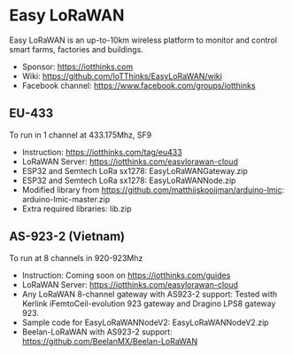 # Easy LoRaWAN
Easy LoRaWAN is an up-to-10km wireless platform to monitor and control smart farms, factories and buildings.
* Sponsor: https://iotthinks.com
* Wiki: https://github.com/IoTThinks/EasyLoRaWAN/wiki
* Facebook channel: https://www.facebook.com/groups/iotthinks

## EU-433
To run in 1 channel at 433.175Mhz, SF9
* Instruction: https://iotthinks.com/tag/eu433
* LoRaWAN Server: https://iotthinks.com/easylorawan-cloud
* ESP32 and Semtech LoRa sx1278: EasyLoRaWANGateway.zip
* ESP32 and Semtech LoRa sx1278: EasyLoRaWANNode.zip
* Modified library from https://github.com/matthijskooijman/arduino-lmic: arduino-lmic-master.zip
* Extra required libraries: lib.zip

## AS-923-2 (Vietnam)
To run at 8 channels in 920-923Mhz
* Instruction: Coming soon on https://iotthinks.com/guides
* LoRaWAN Server: https://iotthinks.com/easylorawan-cloud
* Any LoRaWAN 8-channel gateway with AS923-2 support: Tested with Kerlink iFemtoCeil-evolution 923 gateway and Dragino LPS8 gateway 923.
* Sample code for EasyLoRaWANNodeV2: EasyLoRaWANNodeV2.zip
* Beelan-LoRaWAN with AS923-2 support: https://github.com/BeelanMX/Beelan-LoRaWAN
